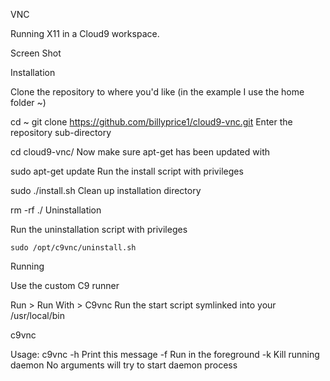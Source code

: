 VNC

Running X11 in a Cloud9 workspace.

Screen Shot

Installation

Clone the repository to where you'd like (in the example I use the home folder ~)

cd ~
git clone https://github.com/billyprice1/cloud9-vnc.git
Enter the repository sub-directory

cd cloud9-vnc/
Now make sure apt-get has been updated with

sudo apt-get update
Run the install script with privileges

sudo ./install.sh
Clean up installation directory

rm -rf ./
Uninstallation

Run the uninstallation script with privileges

    sudo /opt/c9vnc/uninstall.sh
Running

Use the custom C9 runner

Run > Run With > C9vnc
Run the start script symlinked into your /usr/local/bin

c9vnc

Usage: c9vnc <args>
   -h          Print this message
   -f          Run in the foreground
   -k          Kill running daemon
No arguments will try to start daemon process
